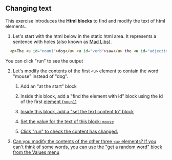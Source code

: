 ## Changing text

This exercise introduces the **Html blocks** to find and modify the text of html elements.

1.  Let's start with the html below in the static html area. It represents a sentence with holes (also known as [Mad Libs](https://en.wikipedia.org/wiki/Mad_Libs)).

```html
  <p>The <u id="noun1">dog</u> <u id="verb">saw</u> the <u id="adjective">white</u> <u id="noun2">cat</u></p>
```


You can click "run" to see the output

2.  Let's modify the contents of the first `<u>` element to contain the word "mouse" instead of "dog".

    1.  Add an "at the start" block

    2.  Inside this block, add a "find the element with id" block using the id of the first <u> element (`noun1`)

    3.  Inside this block, add a "set the text content to" block

    4.  Set the value for the text of this block: `mouse`

    5.  Click "run" to check the content has changed.

3.  Can you modify the contents of the other three `<u>` elements? If you can't think of some words, you can use the "get a random word" block from the Values menu